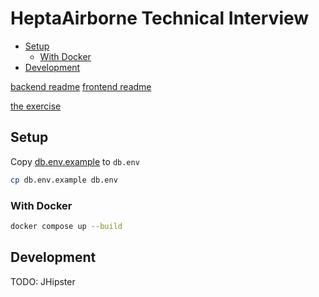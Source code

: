 # HeptaAirborne Technical Interview <!-- omit in toc -->

- [Setup](#setup)
  - [With Docker](#with-docker)
- [Development](#development)

[backend readme](./backend/README.md)
[frontend readme](./frontend/README.md)

[the exercise](Hepta-Software_Engineer_Technical_Exercise[629].pdf)

## Setup

Copy [db.env.example](db.env.example) to `db.env`

```bash
cp db.env.example db.env
```

### With Docker

```bash
docker compose up --build
```

## Development

TODO: JHipster
